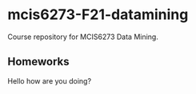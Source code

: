 # mcis6273-F21-datamining
Course repository for MCIS6273 Data Mining.

## Homeworks

Hello how are you doing?